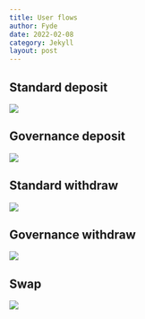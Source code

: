 ```yaml
---
title: User flows
author: Fyde  
date: 2022-02-08
category: Jekyll
layout: post
---
```

## Standard deposit
<img src="{{site.baseurl}}/illustrations/StandardDeposit.svg">

## Governance deposit
<img src="{{site.baseurl}}/illustrations/GovernanceDeposit.svg">

## Standard withdraw
<img src="{{site.baseurl}}/illustrations/StandardWithdraw.svg">

## Governance withdraw
<img src="{{site.baseurl}}/illustrations/GovernanceWithdraw.svg">

## Swap
<img src="{{site.baseurl}}/illustrations/Swap.svg">

